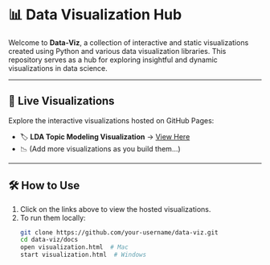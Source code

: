 # 📊 Data Visualization Hub


Welcome to **Data-Viz**, a collection of interactive and static visualizations created using Python and various data visualization libraries. This repository serves as a hub for exploring insightful and dynamic visualizations in data science.

---

## 🔗 Live Visualizations
Explore the interactive visualizations hosted on GitHub Pages:

- 🏷️ **LDA Topic Modeling Visualization** → [View Here](https://your-username.github.io/data-viz/docs/lda_visualization.html)
- 📉 (Add more visualizations as you build them...)

---

## 🛠️ How to Use
1. Click on the links above to view the hosted visualizations.
2. To run them locally:
   ```bash
   git clone https://github.com/your-username/data-viz.git
   cd data-viz/docs
   open visualization.html  # Mac
   start visualization.html  # Windows

